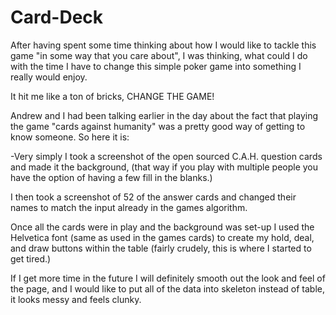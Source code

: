 Card-Deck
=========

After having spent some time thinking about how I would like to tackle this game "in some way that you care about", I was thinking, what could I do with the time I have to change this simple poker game into something I really would enjoy.

It hit me like a ton of bricks, CHANGE THE GAME!

Andrew and I had been talking earlier in the day about the fact that playing the game "cards against humanity" was a pretty good way of getting to know someone. So here it is:

-Very simply I took a screenshot of the open sourced C.A.H. question cards and made it the background, (that way if you play with multiple people you have the option of having a few fill in the blanks.)

I then took a screenshot of 52 of the answer cards and changed their names to match the input already in the games algorithm.

Once all the cards were in play and the background was set-up I used the Helvetica font (same as used in the games cards) to create my hold, deal, and draw buttons within the table (fairly crudely, this is where I started to get tired.)

If I get more time in the future I will definitely smooth out the look and feel of the page, and I would like to put all of the data into skeleton instead of table, it looks messy and feels clunky.
